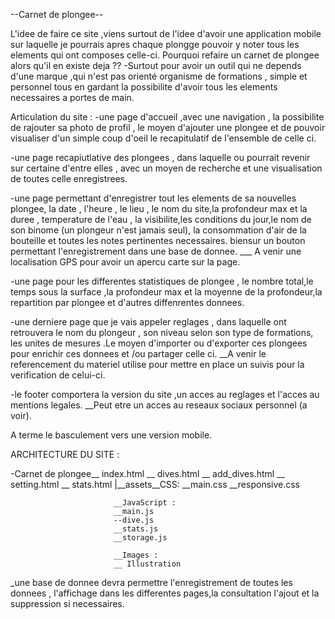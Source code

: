 --Carnet de plongee--

L'idee de faire ce site ,viens surtout de l'idee d'avoir une application mobile sur laquelle je pourrais apres chaque plongge pouvoir y noter tous les elements qui ont composes celle-ci.
Pourquoi refaire un carnet de plongee alors qu'il en existe deja ?? -Surtout pour avoir un outil qui ne depends d'une marque ,qui n'est pas orienté organisme de formations , simple et personnel tous en gardant la possibilite d'avoir tous les elements necessaires a portes de main.

Articulation du site :
-une page d'accueil ,avec une navigation , la possibilite de rajouter sa photo de profil , le moyen d'ajouter une plongee et de pouvoir visualiser d'un simple coup d'oeil le recapitulatif de l'ensemble de celle ci.

-une page recapiutlative des plongees , dans laquelle ou pourrait revenir sur certaine d'entre elles , avec un moyen de recherche et une visualisation de toutes celle enregistrees.

-une page permettant d'enregistrer tout les elements de sa nouvelles plongee, la date , l'heure , le lieu , le nom du site,la profondeur max et la duree , temperature de l'eau , la visibilite,les conditions du jour,le nom de son binome (un plongeur n'est jamais seul), la consommation d'air de la bouteille et toutes les notes pertinentes necessaires.
biensur un bouton permettant l'enregistrement dans une base de donnee.
      ___ A venir une localisation GPS pour avoir un apercu carte sur la page.

-une page pour les differentes statistiques de plongee , le nombre total,le temps sous la surface ,la profondeur max et la moyenne de la profondeur,la repartition par plongee et d'autres diffenrentes donnees.

-une derniere page que je vais appeler reglages , dans laquelle ont retrouvera le nom du plongeur , son niveau selon son type de formations, les unites de mesures .Le moyen d'importer ou d'exporter ces plongees pour enrichir ces donnees et /ou partager celle ci.
      __A venir le referencement du materiel utilise pour mettre en place un suivis pour la verification de celui-ci.

-le footer comportera la version du site ,un acces au reglages et l'acces au mentions legales.
     __Peut etre un acces au reseaux sociaux personnel (a voir).

A terme le basculement vers une version mobile.

ARCHITECTURE DU SITE :

-Carnet de plongee__ index.html
                  __ dives.html
                  __ add_dives.html
                  __ setting.html
                  __ stats.html
                  |__assets__CSS:
                           __main.css
                           __responsive.css

                           __JavaScript :
                           __main.js
                           --dive.js
                           __stats.js
                           __storage.js

                           __Images :
                           __ Illustration

_une base de donnee devra permettre l'enregistrement de toutes les donnees , l'affichage dans les differentes pages,la consultation l'ajout et la suppression si necessaires.
